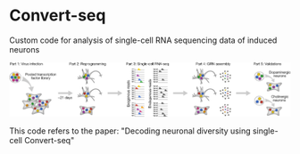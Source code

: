 # Convert-seq
Custom code for analysis of single-cell RNA sequencing data of induced neurons

![Convertseq Scheme](https://github.com/JoachimLu/Convert-seq/blob/master/Figure%201.jpg)

This code refers to the paper: "Decoding neuronal diversity using single-cell Convert-seq"
